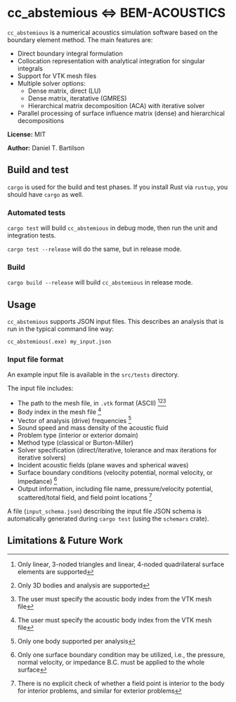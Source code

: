 # cc_abstemious <=> BEM-ACOUSTICS

`cc_abstemious` is a numerical acoustics simulation software based on the boundary element method. The main features are:

* Direct boundary integral formulation
* Collocation representation with analytical integration for singular integrals
* Support for VTK mesh files
* Multiple solver options:
   * Dense matrix, direct (LU)
   * Dense matrix, iteratative (GMRES)
   * Hierarchical matrix decomposition (ACA) with iterative solver
* Parallel processing of surface influence matrix (dense) and hierarchical decompositions

**License:** MIT

**Author:** Daniel T. Bartilson

## Build and test

``cargo`` is used for the build and test phases. If you install Rust via `rustup`, you should have `cargo` as well.

### Automated tests

``cargo test`` will build ``cc_abstemious`` in debug mode, then run the unit and integration tests.

``cargo test --release`` will do the same, but in release mode.

### Build

``cargo build --release`` will build ``cc_abstemious`` in release mode.

## Usage

`cc_abstemious` supports JSON input files. This describes an analysis that is run in the typical command line way: 
```
cc_abstemious(.exe) my_input.json
```

### Input file format

An example input file is available in the `src/tests` directory. 

The input file includes:
* The path to the mesh file, in `.vtk` format (ASCII) [^1][^2][^3]
* Body index in the mesh file [^3]
* Vector of analysis (drive) frequencies [^4]
* Sound speed and mass density of the acoustic fluid
* Problem type (interior or exterior domain)
* Method type (classical or Burton-Miller)
* Solver specification (direct/iterative, tolerance and max iterations for iterative solvers)
* Incident acoustic fields (plane waves and spherical waves)
* Surface boundary conditions (velocity potential, normal velocity, or impedance) [^5]
* Output information, including file name, pressure/velocity potential, scattered/total field, and field point locations [^6]

A file (`input_schema.json`) describing the input file JSON schema is automatically generated during `cargo test` (using the `schemars` crate).

## Limitations & Future Work

[^1]: Only linear, 3-noded triangles and linear, 4-noded quadrilateral surface elements are supported
[^2]: Only 3D bodies and analysis are supported
[^3]: The user must specify the acoustic body index from the VTK mesh file
[^4]: Only one body supported per analysis 
[^5]: Only one surface boundary condition may be utilized, i.e., the pressure, normal velocity, or impedance B.C. must be applied to the whole surface
[^6]: There is no explicit check of whether a field point is interior to the body for interior problems, and similar for exterior problems



